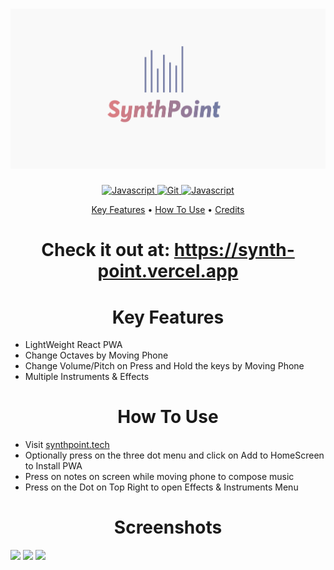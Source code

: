 <h1 align="center">
  <a href="https://github.com/darshkpatel/SynthPoint"><img src="./brand_assets/banner.png" width=600 alt="SynthPoint"></a>
</h1>



<p align="center">

  <a href="https://dev-to-uploads.s3.amazonaws.com/i/2xg59r17v72yvqfb3wu5.jpg">
    <img src="https://forthebadge.com/images/badges/built-with-love.svg"
         alt="Javascript">
  </a>

  <a href="https://github.com/darshkpatel/SynthPoint">
    <img src="https://forthebadge.com/images/badges/uses-git.svg"
         alt="Git">
  </a>
    <a href="https://dev-to-uploads.s3.amazonaws.com/i/2xg59r17v72yvqfb3wu5.jpg">
    <img src="https://forthebadge.com/images/badges/made-with-javascript.svg"
         alt="Javascript">
  </a>
</p>

<p align="center">
  <a href="#key-features">Key Features</a> •
  <a href="#howto">How To Use</a> •
  <a href="#credits">Credits</a>
</p>

<h1 align="center"> Check it out at: <a href="https://synth-point.vercel.app">https://synth-point.vercel.app</a> </h1>

<a name="key-features">
<h1 align="center"> Key Features</h1>
<ul>
<li> LightWeight React PWA </li>
<li> Change Octaves by Moving Phone </li>
<li> Change Volume/Pitch on Press and Hold the keys by Moving Phone </li>
<li> Multiple Instruments & Effects </li>
</ul>

<a name="howto">
<h1 align="center"> How To Use </h1>
<ul>

<li> Visit <a href="https://synthpoint.tech">synthpoint.tech </a> </li>
<li> Optionally press on the three dot menu and click on Add to HomeScreen to Install PWA </li>
<li> Press on notes on screen while moving phone to compose music </li>
<li> Press on the Dot on Top Right to open Effects & Instruments Menu</li>

</ul>


<h1 align="center"> Screenshots</h1>
  <img src="./brand_assets/screenshots/s1.png">
  <img src="./brand_assets/screenshots/s2.png">
  <img src="./brand_assets/screenshots/s3.png">
